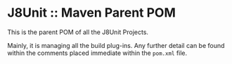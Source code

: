 # J8Unit :: Maven Parent POM

This is the parent POM of all the J8Unit Projects.

Mainly, it is managing all the build plug-ins.
Any further detail can be found within the comments placed immediate within the `pom.xml` file.